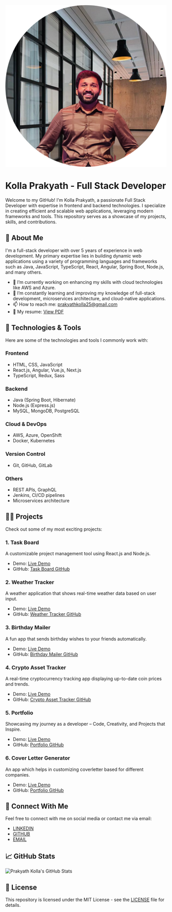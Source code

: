 ![logo](https://github.com/prakyathkolla/prakyathkolla/blob/main/heading.png)

# Kolla Prakyath - Full Stack Developer

Welcome to my GitHub! I'm Kolla Prakyath, a passionate Full Stack Developer with expertise in frontend and backend technologies. I specialize in creating efficient and scalable web applications, leveraging modern frameworks and tools. This repository serves as a showcase of my projects, skills, and contributions.

## 🚀 About Me

I'm a full-stack developer with over 5 years of experience in web development. My primary expertise lies in building dynamic web applications using a variety of programming languages and frameworks such as Java, JavaScript, TypeScript, React, Angular, Spring Boot, Node.js, and many others.

- 🔭 I’m currently working on enhancing my skills with cloud technologies like AWS and Azure.
- 🌱 I’m constantly learning and improving my knowledge of full-stack development, microservices architecture, and cloud-native applications.
- 📫 How to reach me: [prakyathkolla25@gmail.com](mailto:prakyathkolla25@gmail.com)
- 📄 My resume: [View PDF](https://github.com/prakyathkolla/prakyathkolla/blob/main/Kolla_Prakyath_FullStack_Resume.pdf)

## 🔧 Technologies & Tools

Here are some of the technologies and tools I commonly work with:

### Frontend
- HTML, CSS, JavaScript
- React.js, Angular, Vue.js, Next.js
- TypeScript, Redux, Sass

### Backend
- Java (Spring Boot, Hibernate)
- Node.js (Express.js)
- MySQL, MongoDB, PostgreSQL

### Cloud & DevOps
- AWS, Azure, OpenShift
- Docker, Kubernetes

### Version Control
- Git, GitHub, GitLab

### Others
- REST APIs, GraphQL
- Jenkins, CI/CD pipelines
- Microservices architecture

## 🧑‍💻 Projects

Check out some of my most exciting projects:

### 1. Task Board
A customizable project management tool using React.js and Node.js.
- Demo: [Live Demo](https://task-board.kollaprakyath.dev/)
- GitHub: [Task Board GitHub](https://github.com/prakyathkolla/task-board)

### 2. Weather Tracker
A weather application that shows real-time weather data based on user input.
- Demo: [Live Demo](https://weathertracker.kollaprakyath.dev/)
- GitHub: [Weather Tracker GitHub](https://github.com/prakyathkolla/weather-tracker)

### 3. Birthday Mailer
A fun app that sends birthday wishes to your friends automatically.
- Demo: [Live Demo](https://birthday-emailer.kollaprakyath.dev)
- GitHub: [Birthday Mailer GitHub](https://github.com/prakyathkolla/birthday-mailer)

### 4. Crypto Asset Tracker
A real-time cryptocurrency tracking app displaying up-to-date coin prices and trends.
- Demo: [Live Demo](https://crypto-asset-tracker.kollaprakyath.dev/)
- GitHub: [Crypto Asset Tracker GitHub](https://github.com/prakyathkolla/crypto-asset-tracker)
  
### 5. Portfolio
Showcasing my journey as a developer – Code, Creativity, and Projects that Inspire.
- Demo: [Live Demo](https://kollaprakyath.dev/)
- GitHub: [Portfolio GitHub](https://github.com/prakyathkolla/Portfolio)

### 6. Cover Letter Generator
An app which helps in customizing coverletter based for different companies.
- Demo: [Live Demo](https://coverletter.kollaprakyath.dev/)
- GitHub: [Portfolio GitHub](https://github.com/prakyathkolla/customized-coverletter-generator)

## 💬 Connect With Me

Feel free to connect with me on social media or contact me via email:

- [LINKEDIN](https://www.linkedin.com/in/kolla-prakyath)
- [GITHUB](https://github.com/prakyathkolla)
- [EMAIL](mailto:prakyathkolla25@gmail.com)

## 📈 GitHub Stats

![Prakyath Kolla's GitHub Stats](https://github-readme-stats.vercel.app/api?username=prakyathkolla&show_icons=true&count_private=true&hide=prs&theme=radical)

## 🔖 License

This repository is licensed under the MIT License - see the [LICENSE](LICENSE) file for details.
